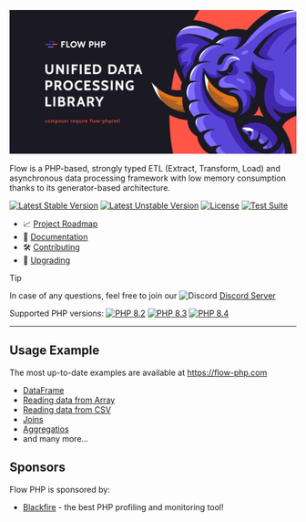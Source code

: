![img](/profile/flow_php_banner_02_2022.png)

Flow is a PHP-based, strongly typed ETL (Extract, Transform, Load) and asynchronous data processing framework with low memory consumption thanks to its generator-based architecture.

[![Latest Stable Version](https://poser.pugx.org/flow-php/flow/v)](https://packagist.org/packages/flow-php/flow)
[![Latest Unstable Version](https://poser.pugx.org/flow-php/flow/v/unstable)](https://packagist.org/packages/flow-php/flow)
[![License](https://poser.pugx.org/flow-php/flow/license)](https://packagist.org/packages/flow-php/flow)
[![Test Suite](https://github.com/flow-php/flow/actions/workflows/test-suite.yml/badge.svg?branch=1.x)](https://github.com/flow-php/flow/actions/workflows/test-suite.yml)

- 📈 [Project Roadmap](https://github.com/orgs/flow-php/projects/1)
- 📜 [Documentation](https://flow-php.com/documentation/)
- 🛠️ [Contributing](https://github.com/flow-php/flow/blob/1.x/documentation/contributing.md)
- 🚧 [Upgrading](https://github.com/flow-php/flow/blob/1.x/UPGRADE.md)


> [!TIP]
> In case of any questions, feel free to join our <img src="https://cdn.prod.website-files.com/6257adef93867e50d84d30e2/636e0a69f118df70ad7828d4_icon_clyde_blurple_RGB.svg" width="16px" height="16px" alt="Discord"> [Discord Server](https://discord.gg/5dNXfQyACW)

Supported PHP versions: [![PHP 8.2](https://img.shields.io/badge/php-~8.2-8892BF.svg)](https://php.net/) [![PHP 8.3](https://img.shields.io/badge/php-~8.3-8892BF.svg)](https://php.net/) [![PHP 8.4](https://img.shields.io/badge/php-~8.4-8892BF.svg)](https://php.net/) 

---

## Usage Example

The most up-to-date examples are available at https://flow-php.com 

- [DataFrame](https://flow-php.com/documentation/example/data_frame/data_frame/#example)
- [Reading data from Array](https://flow-php.com/documentation/example/data_reading/array/#example)
- [Reading data from CSV](https://flow-php.com/documentation/example/data_reading/csv/#example)
- [Joins](https://flow-php.com/documentation/example/join/join/#example)
- [Aggregatios](https://flow-php.com/documentation/example/aggregations/group_by/#example)
- and many more...

## Sponsors 

Flow PHP is sponsored by: 

- [Blackfire](https://blackfire.io/) - the best PHP profiling and monitoring tool! 
